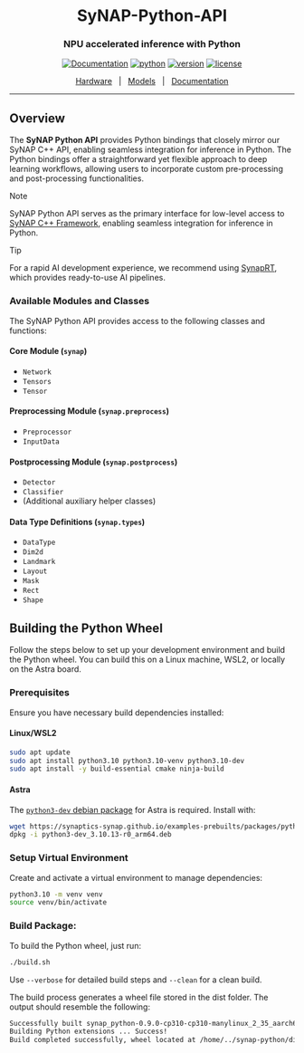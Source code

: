<div align="center">

SyNAP-Python-API
===========================
<h3> NPU accelerated inference with Python</h3>

[![Documentation](https://img.shields.io/badge/docs-latest-brightgreen.svg?style=flat)](https://developer.synaptics.com/)
[![python](https://img.shields.io/badge/python-3.10-brightgreen)](https://www.python.org/downloads/release/python-3123/)
[![version](https://img.shields.io/badge/release-0.9.0-yellow)](https://github.com/synaptics-synap/synap-python/releases)
[![license](https://img.shields.io/badge/license-Apache%202-blue)](./LICENSE)

[Hardware](https://www.synaptics.com/products/embedded-processors/astra-machina-foundation-series)&nbsp;&nbsp;&nbsp;|&nbsp;&nbsp;&nbsp;[Models](https://developer.synaptics.com/models?operator=AND)&nbsp;&nbsp;&nbsp;|&nbsp;&nbsp;&nbsp;[Documentation](https://developer.synaptics.com/)
</div>
<hr>

## Overview


The **SyNAP Python API** provides Python bindings that closely mirror our SyNAP C++ API, enabling seamless integration for inference in Python. The Python bindings offer a straightforward yet flexible approach to deep learning workflows, allowing users to incorporate custom pre-processing and post-processing functionalities.

> [!NOTE]
> SyNAP Python API serves as the primary interface for low-level access to [SyNAP C++ Framework](https://github.com/synaptics-astra/synap-framework), enabling seamless integration for inference in Python. 

> [!TIP]
> For a rapid AI development experience, we recommend using [SynapRT](https://github.com/synaptics-synap/synap-rt), which provides ready-to-use AI pipelines.


### Available Modules and Classes

The SyNAP Python API provides access to the following classes and functions: 
#### **Core Module (`synap`)**
- `Network`
- `Tensors`
- `Tensor`

#### **Preprocessing Module (`synap.preprocess`)**
- `Preprocessor`
- `InputData`

#### **Postprocessing Module (`synap.postprocess`)**
- `Detector`
- `Classifier`
- (Additional auxiliary helper classes)

#### **Data Type Definitions (`synap.types`)**
- `DataType`
- `Dim2d`
- `Landmark`
- `Layout`
- `Mask`
- `Rect`
- `Shape`

## Building the Python Wheel

Follow the steps below to set up your development environment and build the Python wheel. You can build this on a Linux machine, WSL2, or locally on the Astra board.

### **Prerequisites**

Ensure you have necessary build dependencies installed:

#### **Linux/WSL2**

```sh
sudo apt update
sudo apt install python3.10 python3.10-venv python3.10-dev
sudo apt install -y build-essential cmake ninja-build
```

#### **Astra**

The [`python3-dev` debian package](https://synaptics-synap.github.io/examples-prebuilts/packages/python3-dev_3.10.13-r0_arm64.deb) for Astra is required. Install with:
```sh
wget https://synaptics-synap.github.io/examples-prebuilts/packages/python3-dev_3.10.13-r0_arm64.deb
dpkg -i python3-dev_3.10.13-r0_arm64.deb
```

### **Setup Virtual Environment**

Create and activate a virtual environment to manage dependencies:

```sh
python3.10 -m venv venv
source venv/bin/activate
```

### **Build Package**:
To build the Python wheel, just run:
```sh
./build.sh 
```
Use `--verbose` for detailed build steps and `--clean` for a clean build.

The build process generates a wheel file stored in the dist folder. The output should resemble the following:

```sh
Successfully built synap_python-0.9.0-cp310-cp310-manylinux_2_35_aarch64.whl
Building Python extensions ... Success!
Build completed successfully, wheel located at /home/../synap-python/dist/
```

 
 

 

